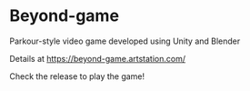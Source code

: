 # Beyond-game
Parkour-style video game developed using Unity and Blender

Details at https://beyond-game.artstation.com/

Check the release to play the game!
